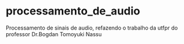 # processamento_de_audio
Processamento de sinais de audio, refazendo o trabalho da utfpr do professor Dr.Bogdan Tomoyuki Nassu
